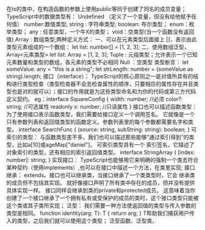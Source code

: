 在ts的类中，在构造函数的参数上使用public等同于创建了同名的成员变量；
TypeScript中的数据类型有：
    Undefined （定义了一个变量，但没有给他赋予任何值）
    number:数值类型;
    string : 字符串类型;
    boolean: 布尔类型；
    enum：枚举类型；
    any : 任意类型，一个牛X的类型；
    void：空类型(当一个函数没有返回值)
    Array : 数组类型;两种定义方式：
        一、可以在元素类型后面接上 []，表示由此类型元素组成的一个数组：
            let list: number[] = [1, 2, 3];
        二、使用数组泛型，Array<元素类型>
            let list: Array<number> = [1, 2, 3];
    Tuple : 元祖类型；允许表示一个已知元素数量和类型的数组，各元素的类型不必相同
    Null ：空类型
    类型断言：
        let someValue: any = "this is a string";
        let strLength: number = (someValue as string).length;
接口（interface）：
    TypeScript的核心原则之一是对值所具有的结构进行类型检查（类型检查器不会去检查属性的顺序，只要相应的属性存在并且类型也是对的就可以）；接口的作用就是为这些类型命名和为你的代码或第三方代码定义契约。
    eg：interface SquareConfig {
        width: number;      //必须
        color?: string;     //可选属性
        readonly x: number; //只读属性
    }
    接口也可以描述函数类型：
        为了使用接口表示函数类型，我们需要给接口定义一个调用签名。 它就像是一个只有参数列表和返回值类型的函数定义。参数列表里的每个参数都需要名字和类型。
        interface SearchFunc {
            (source: string, subString: string): boolean;
        }
    可索引的类型：
        与函数类型差不多，我们也可以描述那些能够“通过索引得到”的类型，比如a[10]或ageMap["daniel"]。 可索引类型具有一个 索引签名，它描述了对象索引的类型，还有相应的索引返回值类型。
        interface StringArray {
            [index: number]: string;
        }
    实现接口：
        TypeScript也能够用它来明确的强制一个类去符合某种契约（使用implements）,也可以在接口中描述一个方法，在类里实现;
    接口继承：
        extends。接口也可以继承类，当接口继承了一个类类型时，它会 继承类的成员但不包括其实现。 就好像接口声明了所有类中存在的成员，但并没有提供具体实现一样。 接口同样会继承到类的private和protected成员。 这意味着当你创建了一个接口继承了一个拥有私有或受保护的成员的类时，这个接口类型只能被这个类或其子类所实现；
泛型：
    我们需要一种方法使返回值的类型与传入参数的类型是相同。
    function identity<T>(arg: T): T {
        return arg;
    }
    T帮助我们捕获用户传入的类型，之后我们就可以使用这个类型；
    泛型函数、泛型类。